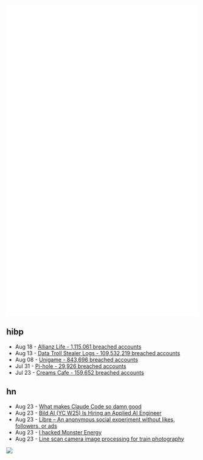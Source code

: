 ![Metrics](https://raw.githubusercontent.com/phixion/phixion/master/metrics.svg)

## hibp

<!--
for https://github.com/phixion/phixion/blob/main/.github/workflows/feeds.yml
-->
<!--START_SECTION:haveibeenpwnd-->
- Aug 18 - [Allianz Life - 1,115,061 breached accounts](https://haveibeenpwned.com/Breach/AllianzLife)
- Aug 13 - [Data Troll Stealer Logs - 109,532,219 breached accounts](https://haveibeenpwned.com/Breach/DataTrollStealerLogs)
- Aug 08 - [Unigame - 843,696 breached accounts](https://haveibeenpwned.com/Breach/Unigame)
- Jul 31 - [Pi-hole - 29,926 breached accounts](https://haveibeenpwned.com/Breach/ThePi-Hole)
- Jul 23 - [Creams Cafe - 159,652 breached accounts](https://haveibeenpwned.com/Breach/CreamsCafe)
<!--END_SECTION:haveibeenpwnd-->

## hn

<!--
for https://github.com/phixion/phixion/blob/main/.github/workflows/feeds.yml
-->
<!--START_SECTION:hn-->
- Aug 23 - [What makes Claude Code so damn good](https://minusx.ai/blog/decoding-claude-code/)
- Aug 23 - [Bild AI (YC W25) Is Hiring an Applied AI Engineer](https://www.workatastartup.com/jobs/75647)
- Aug 23 - [Libre – An anonymous social experiment without likes, followers, or ads](https://libreantisocial.com)
- Aug 23 - [I hacked Monster Energy](https://bobdahacker.com/blog/monster-energy)
- Aug 23 - [Line scan camera image processing for train photography](https://daniel.lawrence.lu/blog/y2025m09d21/)
<!--END_SECTION:hn-->

<!--
for https://yhype.me
-->
![](https://hit.yhype.me/github/profile?user_id=13013670)
